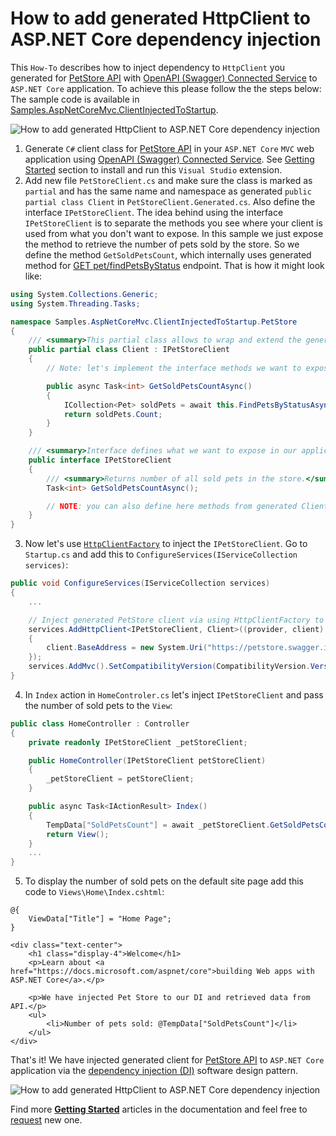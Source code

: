 # How to add generated HttpClient to ASP.NET Core dependency injection

This `How-To` describes how to inject dependency to `HttpClient` you generated for [PetStore API](http://petstore.swagger.io/) with [OpenAPI (Swagger) Connected Service](https://marketplace.visualstudio.com/items?itemName=dmitry-pavlov.OpenAPIConnectedService) to `ASP.NET Core` application. To achieve this please follow the the steps below:
The sample code is available in [Samples.AspNetCoreMvc.ClientInjectedToStartup](https://github.com/dmitry-pavlov/openapi-connected-service/tree/master/docs/samples/Samples.AspNetCoreMvc.ClientInjectedToStartup).

![How to add generated HttpClient to ASP.NET Core dependency injection](img/How-to-Add-Generated-HttpClient-to-ASPNETCore-Dependency-Injection.gif)

1. Generate `C#` client class for [PetStore API](http://petstore.swagger.io/) in your `ASP.NET Core` `MVC` web application using [OpenAPI (Swagger) Connected Service](https://marketplace.visualstudio.com/items?itemName=dmitry-pavlov.OpenAPIConnectedService). See [Getting Started](https://github.com/dmitry-pavlov/openapi-connected-service/) section to install and run this `Visual Studio` extension.
2. Add new file `PetStoreClient.cs` and make sure the class is marked as `partial` and has the same name and namespace as generated `public partial class Client` in `PetStoreClient.Generated.cs`. Also define the interface `IPetStoreClient`. The idea behind using the interface `IPetStoreClient` is to separate the methods you see where your client is used from what you don't want to expose. In this sample we just expose the method to retrieve the number of pets sold by the store. So we define the method `GetSoldPetsCount`, which internally uses generated method for [GET pet/findPetsByStatus](http://petstore.swagger.io/#/pet/findPetsByStatus) endpoint. That is how it might look like: 
```csharp
using System.Collections.Generic;
using System.Threading.Tasks;

namespace Samples.AspNetCoreMvc.ClientInjectedToStartup.PetStore
{
    /// <summary>This partial class allows to wrap and extend the generated client logic if you need that.</summary>
    public partial class Client : IPetStoreClient
    {
        // Note: let's implement the interface methods we want to expose

        public async Task<int> GetSoldPetsCountAsync()
        {
            ICollection<Pet> soldPets = await this.FindPetsByStatusAsync(new[] { Anonymous.Sold });
            return soldPets.Count;
        }
    }

    /// <summary>Interface defines what we want to expose in our appliction via dependency injection.</summary>
    public interface IPetStoreClient
    {
        /// <summary>Returns number of all sold pets in the store.</summary>
        Task<int> GetSoldPetsCountAsync();

        // NOTE: you can also define here methods from generated Client partial class to expose them from interface.
    }
}
```
3. Now let's use [`HttpClientFactory`](https://docs.microsoft.com/en-us/dotnet/standard/microservices-architecture/implement-resilient-applications/use-httpclientfactory-to-implement-resilient-http-requests) to inject the `IPetStoreClient`. Go to `Startup.cs` and add this to `ConfigureServices(IServiceCollection services)`:
```csharp
public void ConfigureServices(IServiceCollection services)
{
    ...

    // Inject generated PetStore client via using HttpClientFactory to implement resilient HTTP requests.
    services.AddHttpClient<IPetStoreClient, Client>((provider, client) =>
    {
        client.BaseAddress = new System.Uri("https://petstore.swagger.io/v2/");
    });
    services.AddMvc().SetCompatibilityVersion(CompatibilityVersion.Version_2_2);
}
```
4. In `Index` action in `HomeControler.cs` let's inject `IPetStoreClient` and pass the number of sold pets to the `View`:
```csharp
public class HomeController : Controller
{
    private readonly IPetStoreClient _petStoreClient;

    public HomeController(IPetStoreClient petStoreClient)
    {
        _petStoreClient = petStoreClient;
    }

    public async Task<IActionResult> Index()
    {
        TempData["SoldPetsCount"] = await _petStoreClient.GetSoldPetsCountAsync();
        return View();
    }
    ...
}

```
5. To display the number of sold pets on the default site page add this code to `Views\Home\Index.cshtml`:
```aspnet
@{
    ViewData["Title"] = "Home Page";
}

<div class="text-center">
    <h1 class="display-4">Welcome</h1>
    <p>Learn about <a href="https://docs.microsoft.com/aspnet/core">building Web apps with ASP.NET Core</a>.</p>

    <p>We have injected Pet Store to our DI and retrieved data from API.</p>
    <ul>
        <li>Number of pets sold: @TempData["SoldPetsCount"]</li>
    </ul>
</div>

```
That's it! We have injected generated client for [PetStore API](http://petstore.swagger.io/) to `ASP.NET Core` application via the [dependency injection (DI)](https://docs.microsoft.com/en-us/aspnet/core/fundamentals/dependency-injection) software design pattern.

![How to add generated HttpClient to ASP.NET Core dependency injection](img/How-to-Add-Generated-HttpClient-to-ASPNETCore-Dependency-Injection.png)

Find more [**Getting Started**](https://github.com/dmitry-pavlov/openapi-connected-service/) articles in the documentation and feel free to [request](https://github.com/dmitry-pavlov/openapi-connected-service/issues/new?title=DOC:+HowTo+&body=Please%20write+how+to+...) new one.
